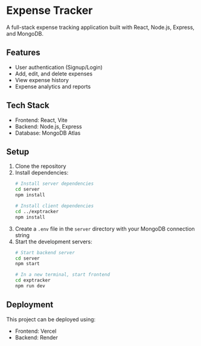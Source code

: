 # Expense Tracker

A full-stack expense tracking application built with React, Node.js, Express, and MongoDB.

## Features
- User authentication (Signup/Login)
- Add, edit, and delete expenses
- View expense history
- Expense analytics and reports

## Tech Stack
- Frontend: React, Vite
- Backend: Node.js, Express
- Database: MongoDB Atlas

## Setup
1. Clone the repository
2. Install dependencies:
   ```bash
   # Install server dependencies
   cd server
   npm install
   
   # Install client dependencies
   cd ../exptracker
   npm install
   ```
3. Create a `.env` file in the `server` directory with your MongoDB connection string
4. Start the development servers:
   ```bash
   # Start backend server
   cd server
   npm start
   
   # In a new terminal, start frontend
   cd exptracker
   npm run dev
   ```

## Deployment
This project can be deployed using:
- Frontend: Vercel
- Backend: Render
